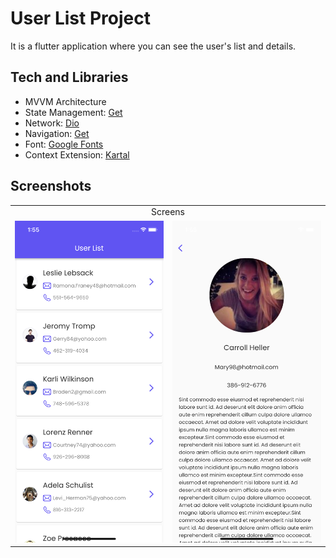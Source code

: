# User List Project
It is a flutter application where you can see the user's list and details.

## Tech and Libraries

- MVVM Architecture
- State Management: [Get](https://pub.dev/packages/get)
- Network: [Dio](https://pub.dev/packages/dio) 
- Navigation: [Get](https://pub.dev/packages/get#route-management)
- Font: [Google Fonts](https://pub.dev/packages/google_fonts)
- Context Extension: [Kartal](https://pub.dev/packages/kartal)

## Screenshots

<table> 
  <tr align="center">
    <td colspan="2">Screens</td>
</tr>
  <tr align="center">
    <td><img src="screenshots/list.png" width="250"></td>
    <td><img src="screenshots/detail.png" width="250"></td>
  </tr>
</table>